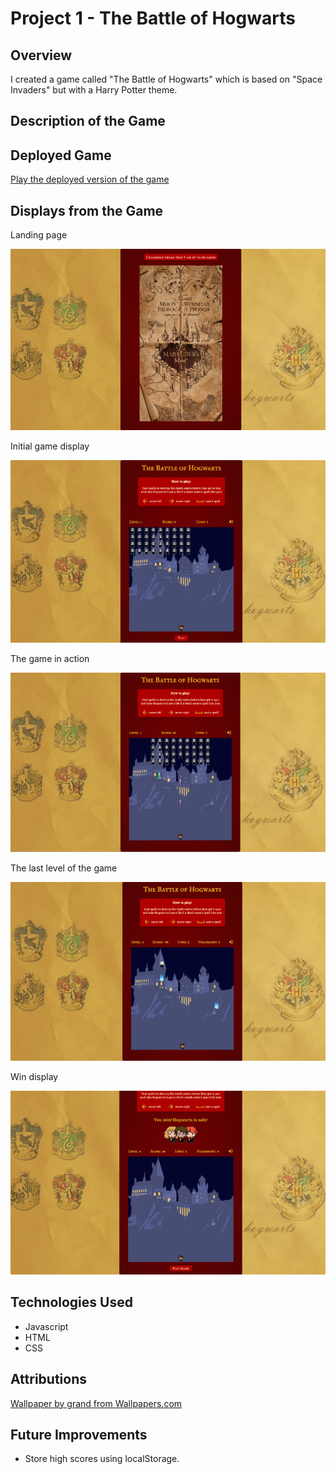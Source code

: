 # Project 1 - The Battle of Hogwarts

## Overview

I created a game called "The Battle of Hogwarts" which is based on "Space Invaders" but with a Harry Potter theme.

## Description of the Game



## Deployed Game

[Play the deployed version of the game](https://kamlasm.github.io/space-invaders/) 

## Displays from the Game

Landing page

![](./images/README-images/landing-page.png)

Initial game display

![](./images/README-images/initial-game-page.png)

The game in action

![](./images/README-images/game-in-action.png)

The last level of the game

![](./images/README-images/voldemort-level.png)

Win display

![](./images/README-images/win-screen.png)

## Technologies Used

- Javascript
- HTML
- CSS

## Attributions

[Wallpaper by grand from Wallpapers.com]("https://wallpapers.com/wallpapers/hogwarts-house-logos-harry-potter-desktop-dyqtgu9zpr30a5eb.html")

## Future Improvements

 - Store high scores using localStorage. 